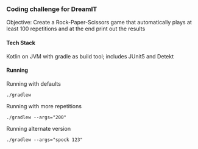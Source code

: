 ### Coding challenge for DreamIT

Objective: Create a Rock-Paper-Scissors game that automatically plays at least 100 repetitions 
and at the end print out the results

#### Tech Stack 
Kotlin on JVM with gradle as build tool; includes JUnit5 and Detekt

#### Running
Running with defaults

```./gradlew```


Running with more repetitions

```./gradlew --args="200"```

Running alternate version

```./gradlew --args="spock 123"```
 
